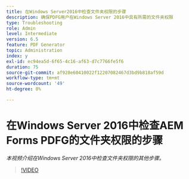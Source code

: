 ```yaml
---
title: 在Windows Server2016中检查文件夹权限的步骤
description: 确保PDFG用户在Windows Server 2016中具有所需的文件夹权限
type: Troubleshooting
role: Admin
level: Intermediate
version: 6.5
feature: PDF Generator
topic: Administration
index: y
exl-id: ec94ea5d-6f65-4c16-af63-d7c7766fe5f6
duration: 75
source-git-commit: af928e60410022f12207082467d3bd9b818af59d
workflow-type: tm+mt
source-wordcount: '49'
ht-degree: 0%

---
```


# 在Windows Server 2016中检查AEM Forms PDFG的文件夹权限的步骤

*本视频介绍在Windows Server 2016中检查文件夹权限的其他步骤。*

>[!VIDEO](https://video.tv.adobe.com/v/335519?quality=12&learn=on)
